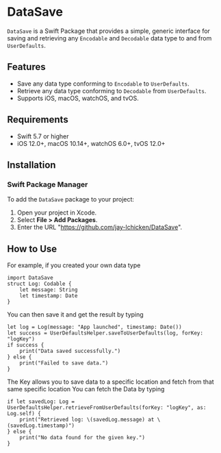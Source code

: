 # DataSave

`DataSave` is a Swift Package that provides a simple, generic interface for saving and retrieving any `Encodable` and `Decodable` data type to and from `UserDefaults`.

## Features

- Save any data type conforming to `Encodable` to `UserDefaults`.
- Retrieve any data type conforming to `Decodable` from `UserDefaults`.
- Supports iOS, macOS, watchOS, and tvOS.

## Requirements

- Swift 5.7 or higher
- iOS 12.0+, macOS 10.14+, watchOS 6.0+, tvOS 12.0+

## Installation

### Swift Package Manager

To add the `DataSave` package to your project:

1. Open your project in Xcode.
2. Select **File > Add Packages**.
3. Enter the URL "https://github.com/jay-lchicken/DataSave".

## How to Use
For example, if you created your own data type
```
import DataSave
struct Log: Codable {
    let message: String
    let timestamp: Date
}
```
You can then save it and get the result by typing
```
let log = Log(message: "App launched", timestamp: Date())
let success = UserDefaultsHelper.saveToUserDefaults(log, forKey: "logKey")
if success {
    print("Data saved successfully.")
} else {
    print("Failed to save data.")
}
```
The Key allows you to save data to a specific location and fetch from that same specific location
You can fetch the Data by typing
```
if let savedLog: Log = UserDefaultsHelper.retrieveFromUserDefaults(forKey: "logKey", as: Log.self) {
    print("Retrieved log: \(savedLog.message) at \(savedLog.timestamp)")
} else {
    print("No data found for the given key.")
}
```
